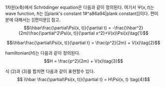 

1차원(x축)에서 Schrödinger equation은 다음과 같이 정의된다. 여기서 $\Psi(x, t)$는 wave function, $\hbar$는 [[plank's constant 1#^a86a94|plank constant]]이다.
편미분에 대해서는 [[편미분]] 참고.
$$i\hbar\frac{\partial\Psi(x, t)}{\partial t} = -\frac{\hbar^2}{2m}\frac{\partial^2\Psi(x, t)}{\partial x^2}+V(x)\Psi(x)\tag{1}$$

$$i\hbar\frac{\partial\Psi(x, t)}{\partial t} = \frac{p^2}{2m} + V(x)\tag{2}$$

hamiltonian($H$)는 다음과 같이 정의된다.
$$H = \frac{p^2}{2m} + V(x)\tag{3}$$

식 (2)과 (3)를 합치면 다음과 같이 표현할수 있다.
$$
i\hbar \frac{\partial\Psi(x, t)}{\partial t} = H\Psi(x, t)
\tag{4}$$
